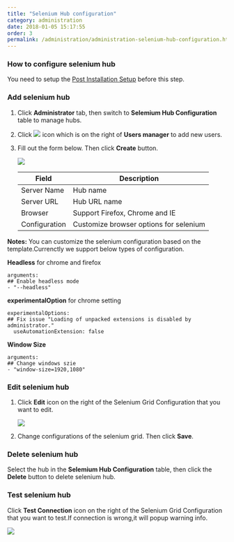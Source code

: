 ```yaml
---
title: "Selenium Hub configuration"
category: administration
date: 2018-01-05 15:17:55
order: 3
permalink: /administration/administration-selenium-hub-configuration.html
---
```

### How to configure selenium hub
   You need to setup the [Post Installation Setup] before this step.
### Add selenium hub 
  1. Click **Administrator** tab, then switch to  **Selemium Hub Configuration** table to manage hubs.  
  2. Click ![][add_icon] icon which is on the right of **Users manager** to add new users. 
  3. Fill out the form below. Then click **Create** button.
  
	
     ![][administrator_hub]
	  
     |   Field                | Description                                                         |
     | -------------------    |---------------------------                                          | 
     | Server Name            | Hub name                                                            |  
     | Server URL             | Hub URL name                                                        |
     | Browser                | Support Firefox, Chrome and IE                                      |  
     | Configuration          | Customize browser options for selenium	
     
**Notes:** 
You can customize the selenium configuration based on the template.Currenctly we support below types of configuration.  

**Headless** for chrome and firefox
``` 
arguments:
## Enable headless mode
- "--headless"
```  

**experimentalOption** for chrome setting
``` 
experimentalOptions:
## Fix issue "Loading of unpacked extensions is disabled by administrator."
  useAutomationExtension: false
``` 

**Window Size**
``` 
arguments:
## Change windows szie
- "window-size=1920,1080"
```  

	
### Edit selenium hub 
  1. Click **Edit** icon on the right of the Selenium Grid Configuration that you want to edit.
  
     ![][administrator_edit_selenium_grid]
     
  2. Change configurations of the selenium grid. Then click **Save**.
	 
### Delete selenium hub 
  Select the hub in the **Selemium Hub Configuration** table, then click the 	**Delete** button to delete selenium hub. 
  
### Test selenium hub   
  Click **Test Connection** icon on the right of the Selenium Grid Configuration that you want to test.If connection is wrong,it will 
 popup warning info.  
  
   ![][administrator_selenium_grid_test]

	 
[administrator_hub]: ../images/administrator/administrator_hub.png
[Post Installation Setup]: ../installation/installlation-post-installation.html
[add_icon]: ../images/administrator/Administrator_add_icon.png
[administrator_edit_selenium_grid]: ../images/administrator/administrator_edit_selenium_grid.png
[administrator_selenium_grid_test]: ../images/administrator/administrator_test_selenium_grid.png
